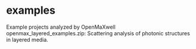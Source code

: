 # examples
Example projects analyzed by OpenMaXwell
openmax_layered_examples.zip: Scattering analysis of photonic structures in layered media.
